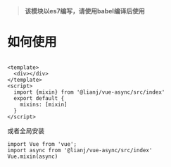 > **该模块以es7编写，请使用babel编译后使用**


# 如何使用

```vue

<template>
  <div></div>
</template>
<script>
  import {mixin} from '@lianj/vue-async/src/index'
  export default {
    mixins: [mixin]
  }
</script>

```
或者全局安装
```
import Vue from 'vue';
import async from '@lianj/vue-async/src/index'
Vue.mixin(async)

```
